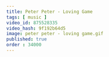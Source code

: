 ```yaml
---
title: Peter Peter - Loving Game
tags: [ music ]
video_id: 875528335
video_hash: 9f192b64d5
image: peter peter - loving game.gif
published: true
order : 34000
---
```

